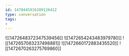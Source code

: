 ```yaml
---
id: 1470445916289126412
type: conversation
tags:
- 
---
```

![[1472648372347539456]]
![[1472654243483979780]]
![[1472657083237498881]]
![[1472660172883435520]]
![[1472670263275769860]]

